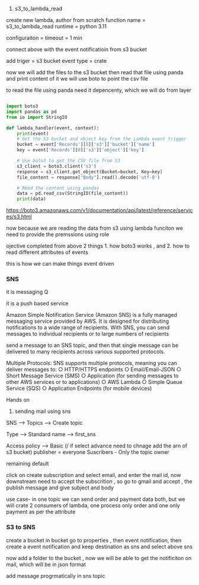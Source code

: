 

1. s3_to_lambda_read


create new lambda, 
author from scratch 
function name =  s3_to_lambda_read
runtime = python 3.11

configuraiton = timeout = 1 min


connect above with the event notificatioin from s3 bucket 

add triger = s3 bucket 
event type = crate 


now we will add the files to the s3 bucket then read that file using panda and print content of it
we will use boto to point the csv file

to read the file using panda need it depencenty, which we will do from layer  

```py

import boto3
import pandas as pd
from io import StringIO

def lambda_handler(event, context):
    print(event)
    # Get the S3 bucket and object key from the Lambda event trigger
    bucket = event['Records'][0]['s3']['bucket']['name']
    key = event['Records'][0]['s3']['object']['key']

    # Use boto3 to get the CSV file from S3
    s3_client = boto3.client('s3')
    response = s3_client.get_object(Bucket=bucket, Key=key)
    file_content = response["Body"].read().decode('utf-8')

    # Read the content using pandas
    data = pd.read_csv(StringIO(file_content))
    print(data)

```
https://boto3.amazonaws.com/v1/documentation/api/latest/reference/services/s3.html




now because we are reading the data from s3 using lambda funciton we need to provide the premssions using role

ojective completed from above 2 things 1. how boto3 works , and 2. how to read different attributes of events

this is how we can make things event driven 






### SNS

it is messaging Q

it is a push based service 

Amazon Simple Notification Service (Amazon SNS) is a fully managed messaging service provided by AWS. It is designed for distributing notifications to a wide range of recipients. With SNS, you can send messages to individual recipients or to large numbers of recipients

send a message to an SNS topic, and then that single message can be delivered to many recipients 
across various supported protocols.

Multiple Protocols: SNS supports multiple protocols, meaning you can deliver messages to:
○ HTTP/HTTPS endpoints
○ Email/Email-JSON
○ Short Message Service (SMS)
○ Application (for sending messages to other AWS services or to applications)
○ AWS Lambda
○ Simple Queue Service (SQS)
○ Application Endpoints (for mobile devices)

Hands on

1. sending mail using sns

SNS --> Topics --> Create topic 

Type --> Standard 
name --> first_sns

Access policy
--> Basic     (/ if select advance need to chnage add the arn of s3 bucket)
    publisher = everyone
    Suscribers - Only the topic owner

remaining default

click on create subscription and select email, and enter the mail id, now downstream need to accept the subscrition , so go to gmail and accept , the publish message and give subject and body

use case- in one topic we can send order and payment data both, 
but we will crate 2 consumers of lambda, one process only order and one only payment as per the attribute 




### S3 to SNS 

create a bucket 
in bucket go to properties , then event notification, then create a event notification and keep destination as sns and select above sns

now add a folder to the bucket , now we will be able to get the notificiton on mail, which will be in json format





add message progrmatically in sns topic 